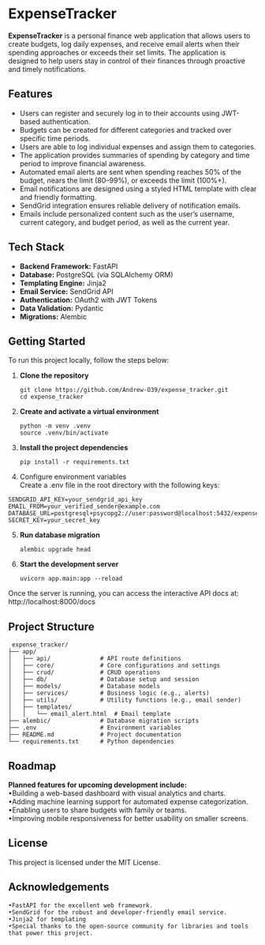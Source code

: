 # ExpenseTracker

**ExpenseTracker** is a personal finance web application that allows users to create budgets, log daily expenses, and receive email alerts when their spending approaches or exceeds their set limits. The application is designed to help users stay in control of their finances through proactive and timely notifications.

## Features

- Users can register and securely log in to their accounts using JWT-based authentication.
- Budgets can be created for different categories and tracked over specific time periods.
- Users are able to log individual expenses and assign them to categories.
- The application provides summaries of spending by category and time period to improve financial awareness.
- Automated email alerts are sent when spending reaches 50% of the budget, nears the limit (80–99%), or exceeds the limit (100%+).
- Email notifications are designed using a styled HTML template with clear and friendly formatting.
- SendGrid integration ensures reliable delivery of notification emails.
- Emails include personalized content such as the user’s username, current category, and budget period, as well as the current year.

## Tech Stack

- **Backend Framework:** FastAPI
- **Database:** PostgreSQL (via SQLAlchemy ORM)
- **Templating Engine:** Jinja2
- **Email Service:** SendGrid API
- **Authentication:** OAuth2 with JWT Tokens
- **Data Validation:** Pydantic
- **Migrations:** Alembic

## Getting Started

To run this project locally, follow the steps below:

1. **Clone the repository**

   ```
   git clone https://github.com/Andrew-O39/expense_tracker.git
   cd expense_tracker
   ```
2. **Create and activate a virtual environment**
     ```
   python -m venv .venv
    source .venv/bin/activate
   ```
3. **Install the project dependencies**
    ```
   pip install -r requirements.txt
   ```
4.	Configure environment variables  
Create a .env file in the root directory with the following keys:
   ```
SENDGRID_API_KEY=your_sendgrid_api_key
EMAIL_FROM=your_verified_sender@example.com
DATABASE_URL=postgresql+psycopg2://user:password@localhost:5432/expense_tracker_db
SECRET_KEY=your_secret_key
   ```
5. **Run database migration**
     ```
   alembic upgrade head
   ```
6. **Start the development server**
    ```
   uvicorn app.main:app --reload
   ```
   
Once the server is running, you can access the interactive API docs at:
http://localhost:8000/docs

## Project Structure
```
 expense_tracker/
├── app/
│   ├── api/              # API route definitions
│   ├── core/             # Core configurations and settings
│   ├── crud/             # CRUD operations
│   ├── db/               # Database setup and session
│   ├── models/           # Database models
│   ├── services/         # Business logic (e.g., alerts)
│   ├── utils/            # Utility functions (e.g., email sender)
│   ├── templates/
│   │   └── email_alert.html  # Email template
├── alembic/              # Database migration scripts
├── .env                  # Environment variables
├── README.md             # Project documentation
└── requirements.txt      # Python dependencies
   ```
## Roadmap

**Planned features for upcoming development include:**  
•Building a web-based dashboard with visual analytics and charts.  
•Adding machine learning support for automated expense categorization.  
•Enabling users to share budgets with family or teams.  
•Improving mobile responsiveness for better usability on smaller screens.  

## License

This project is licensed under the MIT License.

## Acknowledgements
	•FastAPI for the excellent web framework.
	•SendGrid for the robust and developer-friendly email service.
	•Jinja2 for templating
	•Special thanks to the open-source community for libraries and tools that power this project.


